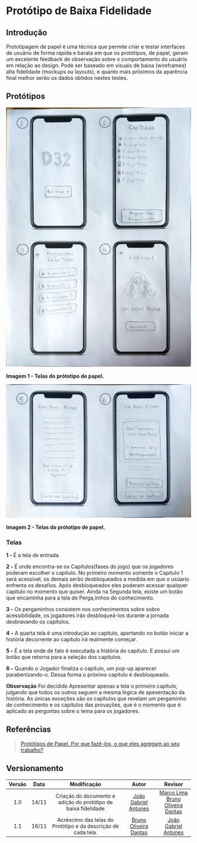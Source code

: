 # Protótipo de Baixa Fidelidade

## Introdução
Prototipagem de papel é uma técnica que permite criar e testar interfaces de usuário de forma rápida e barata em que os protótipos, de papel, geram um excelente feedback de observação sobre o comportamento do usuário em relação ao design. Pode ser baseado em visuais de baixa (wireframes) alta fidelidade (mockups ou layouts), e quanto mais próximos da aparência final melhor serão os dados obtidos nestes testes.

## Protótipos

![Parte1 <width="200">](img/prototipobaixa/parte1.jpg)

**Imagem 1 - Telas do prótotipo de papel.**


![Parte2](img/prototipobaixa/parte2.jpg)

**Imagem 2 - Telas do prótotipo de papel.**

### Telas

**1 -** É a tela de entrada.

**2 -** É onde encontra-se os Capítulos(fases do jogo) que os jogadores poderam escolher o capítulo. No primeiro momento somente o Capítulo 1 será acessivel, os demais serão desbloqueados a medida em que o usúario enfrenta os desafios. Após desbloqueados eles poderam acessar qualquer capítulo no momento que quiser. Ainda na Segunda tela, existe um botão que encaminha para a tela de Perga,imhos do conhecimento.

**3 -** Os pergaminhos consistem nos conhecimentos sobre sobre acessibilidade, os jogadores irão desbloqueá-los durante a jornada desbravando os capítulos.

**4 -** A quarta tela é uma introdução ao capítulo, apertando no botão iniciar a história decorrente ao capítulo irá realmente começar.

**5 -** É a tela onde de fato é executada a história do capítulo. E possuí um botão que retorna para a seleção dos capítulos.

**6 -** Quando o Jogador finaliza o capítulo, um pop-up aparecer parabenizando-o. Dessa forma o próximo capítulo é desbloqueado.

**Observação** Foi decidido Apresentar apenas a tela o primeiro capítulo, julgando que todos os outros seguem a mesma lógica de apesentação da história. As únicas exceções são os capítulos que revelam um pergaminho de conhecimento e os capitulos das provações, que é o momento que é aplicado as perguntas sobre o tema para os jogadores.


## Referências
> [Protótipos de Papel. Por que fazê-los, o que eles agregam ao seu trabalho?](https://medium.com/aela/prototipos-de-papel-9f812d5b0dcc)

## Versionamento
| Versão | Data | Modificação | Autor | Revisor |
| :---: | :---: | :---: | :---: | :---:|
| 1.0 | 14/11 | Criação do documento e adição do protótipo de baixa fidelidade  | [João Gabriel Antunes](https://github.com/flyerjohn) | [Marco Lima](https://github.com/markinlimac)<br>  [Bruno Oliveira Dantas](https://github.com/BrunoOliveiraDantas) |
| 1.1 | 16/11 | Acréscimo das telas do Protótipo e da descrição de cada tela.  | [Bruno Oliveira Dantas](https://github.com/BrunoOliveiraDantas) | [João Gabriel Antunes](https://github.com/flyerjohn)  |